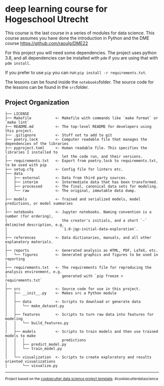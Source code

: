 deep learning course for Hogeschool Utrecht
==============================

This course is the last course in a series of modules for data science.
This course assumes you have done the introduction in Python and the DME course https://github.com/raoulg/DME22

For this project you will need some dependencies.
The project uses python 3.8, and all dependencies can be installed with `pdm` if you are using that with `pdm install`.

If you prefer to use `pip` you can run `pip install -r requirements.txt`.

The lessons can be found inside the `notebooks`folder.
The source code for the lessons can be found in the `src`folder.


Project Organization
------------

    ├── LICENSE
    ├── Makefile           <- Makefile with commands like `make format` or `make lint`
    ├── README.md          <- The top-level README for developers using this project.
    ├── .gitignore         <- Stuff not to add to git
    ├── poetry.lock        <- Computer readable file that manages the dependencies of the libraries
    ├── pyproject.toml     <- Human readable file. This specifies the libraries I installed to
    |                         let the code run, and their versions.
    ├── requirements.txt   <- Export from poetry.lock to requirements.txt, to be used with pip
    ├── setug.cfg          <- Config file for linters etc.
    ├── data
    │   ├── external       <- Data from third party sources.
    │   ├── interim        <- Intermediate data that has been transformed.
    │   ├── processed      <- The final, canonical data sets for modeling.
    │   └── raw            <- The original, immutable data dump.
    │
    ├── models             <- Trained and serialized models, model predictions, or model summaries
    │
    ├── notebooks          <- Jupyter notebooks. Naming convention is a number (for ordering),
    │                         the creator's initials, and a short `-` delimited description, e.g.
    │                         `1.0-jqp-initial-data-exploration`.
    │
    ├── references         <- Data dictionaries, manuals, and all other explanatory materials.
    │
    ├── reports            <- Generated analysis as HTML, PDF, LaTeX, etc.
    │   └── figures        <- Generated graphics and figures to be used in reporting
    │
    ├── requirements.txt   <- The requirements file for reproducing the analysis environment, e.g.
    │                         generated with `pip freeze > requirements.txt`
    │
    ├── src                <- Source code for use in this project.
    │   ├── __init__.py    <- Makes src a Python module
    │   │
    │   ├── data           <- Scripts to download or generate data
    │   │   └── make_dataset.py
    │   │
    │   ├── features       <- Scripts to turn raw data into features for modeling
    │   │   └── build_features.py
    │   │
    │   ├── models         <- Scripts to train models and then use trained models to make
    │   │   │                 predictions
    │   │   ├── predict_model.py
    │   │   └── train_model.py
    │   │
    │   └── visualization  <- Scripts to create exploratory and results oriented visualizations
    │       └── visualize.py

--------

<p><small>Project based on the <a target="_blank" href="https://drivendata.github.io/cookiecutter-data-science/">cookiecutter data science project template</a>. #cookiecutterdatascience</small></p>
